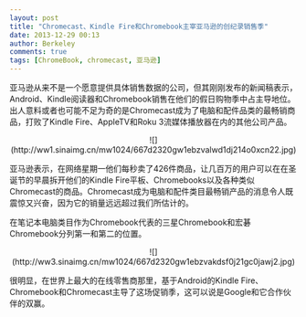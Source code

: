```yaml
---
layout: post
title: "Chromecast、Kindle Fire和Chromebook主宰亚马逊的创纪录销售季"
date: 2013-12-29 00:13
author: Berkeley
comments: true
tags: [ChromeBook, chromecast, 亚马逊]
---
```

亚马逊从来不是一个愿意提供具体销售数据的公司，但其刚刚发布的新闻稿表示，Android、Kindle阅读器和Chromebook销售在他们的假日购物季中占主导地位。出人意料或者也可能不足为奇的是Chromecast成为了电脑和配件品类的最畅销商品，打败了Kindle Fire、AppleTV和Roku 3流媒体播放器在内的其他公司产品。
<p style="text-align: center;">![](http://ww1.sinaimg.cn/mw1024/667d2320gw1ebzvalwd1dj214o0xcn22.jpg)

亚马逊表示，在网络星期一他们每秒卖了426件商品，让几百万的用户可以在在圣诞节的早晨拆开他们的Kindle Fire平板、Chromebooks以及各种类似Chromecast的商品。Chromecast成为电脑和配件类目最畅销产品的消息令人既震惊又兴奋，因为它的销量远远超过我们所估计的。

在笔记本电脑类目作为Chromebook代表的三星Chromebook和宏碁Chromebook分列第一和第二的位置。
<p style="text-align: center;">![](http://ww3.sinaimg.cn/mw1024/667d2320gw1ebzvakdsf0j21gc0jawj2.jpg)

很明显，在世界上最大的在线零售商那里，基于Android的Kindle Fire、Chromebook和Chromecast主导了这场促销季，这可以说是Google和它合作伙伴的双赢。
